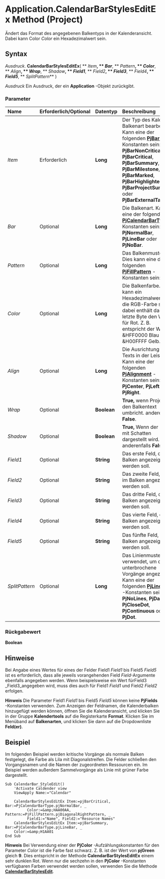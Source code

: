 
# Application.CalendarBarStylesEditEx Method (Project)

Ändert das Format des angegebenen Balkentyps in der Kalenderansicht. Dabei kann Color _Color_ ein Hexadezimalwert sein.


## Syntax

 _Ausdruck_. **CalendarBarStylesEditEx**( ** _Item_**, ** _Bar_**, ** _Pattern_**, ** _Color_**, ** _Align_**, ** _Wrap_**, ** _Shadow_**, ** _Field1_**, ** _Field2_**, ** _Field3_**, ** _Field4_**, ** _Field5_**, ** _SplitPattern_** )

 _Ausdruck_ Ein Ausdruck, der ein **Application** -Objekt zurückgibt.


### Parameter



|**Name**|**Erforderlich/Optional**|**Datentyp**|**Beschreibung**|
|:-----|:-----|:-----|:-----|
| _Item_|Erforderlich|**Long**|Der Typ des Kalenders Balkenart bearbeiten. Kann eine der folgenden  **[PjBarItem](f00c9e4d-fed3-3de8-e672-fb64e871f0d2.md)** -Konstanten sein: **PjBarNonCritical**, **PjBarCritical**, **PjBarSummary**, **PjBarMilestone**, **PjBarMarked**, **PjBarHighlighted**, **PjBarProjectSummary** oder **PjBarExternalTask**.|
| _Bar_|Optional|**Long**|Die Balkenart. Kann eine der folgenden  **[PjCalendarBarType](7e43f537-fd96-9f3d-1f3b-9c444bf7b672.md)** -Konstanten sein: **PjNormalBar**, **PjLineBar** oder **PjNoBar**.|
| _Pattern_|Optional|**Long**|Das Balkenmuster. Dies kann eine der folgenden  **[PjFillPattern](4f6af32c-5efd-42b6-4017-20a1497c1b6d.md)** -Konstanten sein:|
| _Color_|Optional|**Long**|Die Balkenfarbe. Dies kann ein Hexadezimalwert für die RGB-Farbe sein, dabei enthält das letzte Byte den Wert für Rot. Z. B. entspricht der Wert &amp;HFF0000 Blau und &amp;H00FFFF Gelb.|
| _Align_|Optional|**Long**|Die Ausrichtung des Texts in der Leiste. Kann eine der folgenden  **[PjAlignment](925376b3-c8aa-3326-5693-71dd3510f28c.md)** -Konstanten sein: **PjCenter**, **PjLeft** oder **PjRight**.|
| _Wrap_|Optional|**Boolean**|**True,** wenn Project den Balkentext umbricht. anderenfalls **False**.|
| _Shadow_|Optional|**Boolean**|**True,** Wenn der Balken mit Schatten dargestellt wird. anderenfalls **False**.|
| _Field1_|Optional|**String**|Das erste Feld, das im Balken angezeigt werden soll.|
| _Field2_|Optional|**String**|Das zweite Feld, das im Balken angezeigt werden soll.|
| _Field3_|Optional|**String**|Das dritte Feld, das im Balken angezeigt werden soll.|
| _Field4_|Optional|**String**|Das vierte Feld, das im Balken angezeigt werden soll.|
| _Field5_|Optional|**String**|Das fünfte Feld, das im Balken angezeigt werden soll.|
| _SplitPattern_|Optional|**Long**|Das Linienmuster verwendet, um die unterbrochene Vorgänge angezeigt. Kann eine der folgenden  **[PjLineType](1bbd5c65-b6c5-a190-ce5e-dfdd326e1975.md)** -Konstanten sein: **PjNoLines**, **PjDash**, **PjCloseDot**, **PjContinuous** oder **PjDot**.|

### Rückgabewert

 **Boolean**


## Hinweise

Bei Angabe eines Wertes für eines der Felder Field1 _Field1_ bis Field5 _Field5_ ist es erforderlich, dass alle jeweils vorangehenden Field _Field_-Argumente ebenfalls angegeben werden. Wenn beispielsweise ein Wert fürField3 _Field3_angegeben wird, muss dies auch für Field1 _Field1_ und Field2 _Field2_ erfolgen.


 **Hinweis**  Die Parameter Field1 _Field1_ bis Field5 _Field5_ können keine **PjFields** -Konstanten verwenden. Zum Anzeigen der Feldnamen, die Kalenderbalken hinzugefügt werden können, öffnen Sie die Kalenderansicht, und klicken Sie in der Gruppe **Kalendertools** auf die Registerkarte **Format**. Klicken Sie im Menüband auf  **Balkenarten**, und klicken Sie dann auf die Dropdownliste  **Feld(er)**.


## Beispiel

Im folgenden Beispiel werden kritische Vorgänge als normale Balken festgelegt, die Farbe als Lila mit Diagonalstreifen. Die Felder schließen den Vorgangsnamen und die Namen der zugeordneten Ressourcen ein. Im Beispiel werden außerdem Sammelvorgänge als Linie mit grüner Farbe dargestellt.


```
Sub CalendarBar_StyleEdit()
    'Activate Caldender view 
    ViewApply Name:="Calendar" 
 
    CalendarBarStylesEditEx Item:=pjBarCritical, Bar:=PjCalendarBarType.pjNormalBar, _
          Color:=&amp;HAA00AA, Pattern:=PjFillPattern.pjDiagonalRightPattern, _
          Field1:="Name", Field2:="Resource Names" 
    CalendarBarStylesEditEx Item:=pjBarSummary, Bar:=PjCalendarBarType.pjLineBar, _
    Color:=&amp;H1AA01 
End Sub
```


 **Hinweis**  Bei Verwendung einer der  **PjColor** -Aufzählungskonstanten für den Parameter _Color_ ist die Farbe fast schwarz. Z. B. ist der Wert von **pjGreen** gleich **9**. Dies entspricht in der Methode  **CalendarBarStylesEditEx** einem sehr dunklen Rot. Wenn nur die sechzehn in den **PjColor** -Konstanten verfügbaren Farben verwendet werden sollen, verwenden Sie die Methode **[CalendarBarStylesEdit](6ae39422-20bb-dd77-0d0b-0d130dfdbfe5.md)**.

